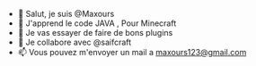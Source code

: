 - 👋 Salut, je suis @Maxours
- 👀 J'apprend le code JAVA , Pour Minecraft
- 🌱 Je vas essayer de faire de bons plugins
- 💞️ Je collabore avec @saifcraft
- 📫 Vous pouvez m'envoyer un mail a maxours123@gmail.com
